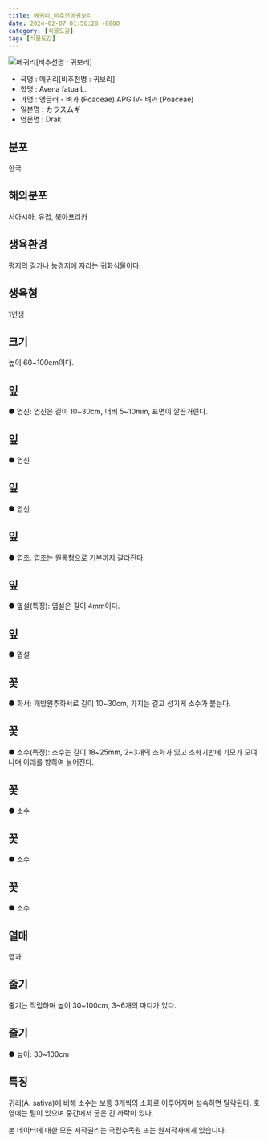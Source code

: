 ```yaml
---
title: 메귀리_비추천명귀보리
date: 2024-02-07 01:56:28 +0800
category: [식물도감]
tag: [식물도감]
---
```




![메귀리[비추천명 : 귀보리]](/fileUpload/plants/basic/Gramineae/Avena/14304/1_th2.JPG)
- 국명 : 메귀리[비추천명 : 귀보리]
- 학명 : Avena fatua L.
- 과명 : 앵글러 - 벼과 (Poaceae) APG Ⅳ- 벼과 (Poaceae)
- 일본명 : カラスムギ
- 영문명 : Drak


## 분포
한국
## 해외분포
서아시아, 유럽, 북아프리카
## 생육환경
평지의 길가나 농경지에 자라는 귀화식물이다.
## 생육형
1년생
## 크기
높이 60~100cm이다.
## 잎
● 엽신: 엽신은 길이 10~30cm, 너비 5~10mm, 표면이 깔끔거린다.
## 잎
● 엽신
## 잎
● 엽신
## 잎
● 엽초: 엽초는 원통형으로 기부까지 갈라진다.
## 잎
● 옆설(특징): 엽설은 길이 4mm이다.
## 잎
● 엽설
## 꽃
● 화서: 개방원추화서로 길이 10~30cm, 가지는 길고 성기게 소수가 붙는다.
## 꽃
● 소수(특징): 소수는 길이 18~25mm, 2~3개의 소화가 있고 소화기반에 기모가 모여 나며 아래를 향하여 늘어진다.
## 꽃
● 소수
## 꽃
● 소수
## 꽃
● 소수
## 열매
영과
## 줄기
줄기는 직립하며 높이 30~100cm, 3~6개의 마디가 있다.
## 줄기
● 높이: 30~100cm
## 특징
귀리(A. sativa)에 비해 소수는 보통 3개씩의 소화로 이루어지며 성숙하면 탈락된다. 호영에는 털이 있으며 중간에서 굽은 긴 까락이 있다.






본 데이터에 대한 모든 저작권리는 국립수목원 또는 원저작자에게 있습니다.
